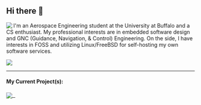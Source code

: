 ## Hi there 👋
<p>
  <img align='left' src="https://github-readme-stats.vercel.app/api/top-langs?username=t3pfaffe&theme=nord&show_icons=true&count_private=true" />
</p>
<p>I'm an Aerospace Engineering student at the University at Buffalo and a CS enthusiast. My professional interests are in embedded software design and GNC (Guidance, Navigation, & Control) Engineering. On the side, I have interests in FOSS and utilizing Linux/FreeBSD for self-hosting my own software services.</p>
<img src="https://github-readme-stats.vercel.app/api?username=t3pfaffe&theme=nord&show_icons=true&count_private=true&line_height=23" />

---
#### My Current Project(s):
<a href="https://github.com/t3pfaffe/BestBuy-Walmart-Automated-Checkout-Bot">
  <img align="center" src="https://github-readme-stats.vercel.app/api/pin/?username=t3pfaffe&repo=BestBuy-Walmart-Automated-Checkout-Bot&theme=nord" />&nbsp;&nbsp;
</a>
